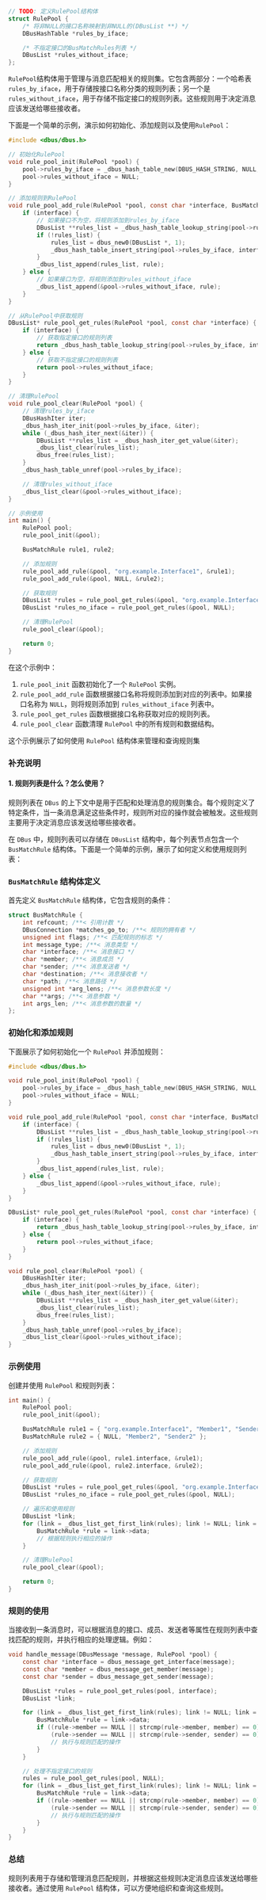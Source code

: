 ```C
// TODO: 定义RulePool结构体
struct RulePool {
    /* 将非NULL的接口名称映射到非NULL的(DBusList **) */
    DBusHashTable *rules_by_iface;

    /* 不指定接口的BusMatchRules列表 */
    DBusList *rules_without_iface;
};
```

`RulePool`结构体用于管理与消息匹配相关的规则集。它包含两部分：一个哈希表`rules_by_iface`，用于存储按接口名称分类的规则列表；另一个是`rules_without_iface`，用于存储不指定接口的规则列表。这些规则用于决定消息应该发送给哪些接收者。

下面是一个简单的示例，演示如何初始化、添加规则以及使用`RulePool`：

```c
#include <dbus/dbus.h>

// 初始化RulePool
void rule_pool_init(RulePool *pool) {
    pool->rules_by_iface = _dbus_hash_table_new(DBUS_HASH_STRING, NULL, NULL);
    pool->rules_without_iface = NULL;
}

// 添加规则到RulePool
void rule_pool_add_rule(RulePool *pool, const char *interface, BusMatchRule *rule) {
    if (interface) {
        // 如果接口不为空，将规则添加到rules_by_iface
        DBusList **rules_list = _dbus_hash_table_lookup_string(pool->rules_by_iface, interface);
        if (!rules_list) {
            rules_list = dbus_new0(DBusList *, 1);
            _dbus_hash_table_insert_string(pool->rules_by_iface, interface, rules_list);
        }
        _dbus_list_append(rules_list, rule);
    } else {
        // 如果接口为空，将规则添加到rules_without_iface
        _dbus_list_append(&pool->rules_without_iface, rule);
    }
}

// 从RulePool中获取规则
DBusList* rule_pool_get_rules(RulePool *pool, const char *interface) {
    if (interface) {
        // 获取指定接口的规则列表
        return _dbus_hash_table_lookup_string(pool->rules_by_iface, interface);
    } else {
        // 获取不指定接口的规则列表
        return pool->rules_without_iface;
    }
}

// 清理RulePool
void rule_pool_clear(RulePool *pool) {
    // 清理rules_by_iface
    DBusHashIter iter;
    _dbus_hash_iter_init(pool->rules_by_iface, &iter);
    while (_dbus_hash_iter_next(&iter)) {
        DBusList **rules_list = _dbus_hash_iter_get_value(&iter);
        _dbus_list_clear(rules_list);
        dbus_free(rules_list);
    }
    _dbus_hash_table_unref(pool->rules_by_iface);

    // 清理rules_without_iface
    _dbus_list_clear(&pool->rules_without_iface);
}

// 示例使用
int main() {
    RulePool pool;
    rule_pool_init(&pool);

    BusMatchRule rule1, rule2;

    // 添加规则
    rule_pool_add_rule(&pool, "org.example.Interface1", &rule1);
    rule_pool_add_rule(&pool, NULL, &rule2);

    // 获取规则
    DBusList *rules = rule_pool_get_rules(&pool, "org.example.Interface1");
    DBusList *rules_no_iface = rule_pool_get_rules(&pool, NULL);

    // 清理RulePool
    rule_pool_clear(&pool);

    return 0;
}
```

在这个示例中：

1. `rule_pool_init` 函数初始化了一个 `RulePool` 实例。
2. `rule_pool_add_rule` 函数根据接口名称将规则添加到对应的列表中。如果接口名称为 `NULL`，则将规则添加到 `rules_without_iface` 列表中。
3. `rule_pool_get_rules` 函数根据接口名称获取对应的规则列表。
4. `rule_pool_clear` 函数清理 `RulePool` 中的所有规则和数据结构。

这个示例展示了如何使用 `RulePool` 结构体来管理和查询规则集

### 补充说明
#### 1. 规则列表是什么？怎么使用？
规则列表在 `DBus` 的上下文中是用于匹配和处理消息的规则集合。每个规则定义了特定条件，当一条消息满足这些条件时，规则所对应的操作就会被触发。这些规则主要用于决定消息应该发送给哪些接收者。

在 `DBus` 中，规则列表可以存储在 `DBusList` 结构中，每个列表节点包含一个 `BusMatchRule` 结构体。下面是一个简单的示例，展示了如何定义和使用规则列表：

### `BusMatchRule` 结构体定义

首先定义 `BusMatchRule` 结构体，它包含规则的条件：

```c
struct BusMatchRule {
    int refcount; /**< 引用计数 */
    DBusConnection *matches_go_to; /**< 规则的拥有者 */
    unsigned int flags; /**< 匹配规则的标志 */
    int message_type; /**< 消息类型 */
    char *interface; /**< 消息接口 */
    char *member; /**< 消息成员 */
    char *sender; /**< 消息发送者 */
    char *destination; /**< 消息接收者 */
    char *path; /**< 消息路径 */
    unsigned int *arg_lens; /**< 消息参数长度 */
    char **args; /**< 消息参数 */
    int args_len; /**< 消息参数的数量 */
};
```

### 初始化和添加规则

下面展示了如何初始化一个 `RulePool` 并添加规则：

```c
#include <dbus/dbus.h>

void rule_pool_init(RulePool *pool) {
    pool->rules_by_iface = _dbus_hash_table_new(DBUS_HASH_STRING, NULL, NULL);
    pool->rules_without_iface = NULL;
}

void rule_pool_add_rule(RulePool *pool, const char *interface, BusMatchRule *rule) {
    if (interface) {
        DBusList **rules_list = _dbus_hash_table_lookup_string(pool->rules_by_iface, interface);
        if (!rules_list) {
            rules_list = dbus_new0(DBusList *, 1);
            _dbus_hash_table_insert_string(pool->rules_by_iface, interface, rules_list);
        }
        _dbus_list_append(rules_list, rule);
    } else {
        _dbus_list_append(&pool->rules_without_iface, rule);
    }
}

DBusList* rule_pool_get_rules(RulePool *pool, const char *interface) {
    if (interface) {
        return _dbus_hash_table_lookup_string(pool->rules_by_iface, interface);
    } else {
        return pool->rules_without_iface;
    }
}

void rule_pool_clear(RulePool *pool) {
    DBusHashIter iter;
    _dbus_hash_iter_init(pool->rules_by_iface, &iter);
    while (_dbus_hash_iter_next(&iter)) {
        DBusList **rules_list = _dbus_hash_iter_get_value(&iter);
        _dbus_list_clear(rules_list);
        dbus_free(rules_list);
    }
    _dbus_hash_table_unref(pool->rules_by_iface);
    _dbus_list_clear(&pool->rules_without_iface);
}
```

### 示例使用

创建并使用 `RulePool` 和规则列表：

```c
int main() {
    RulePool pool;
    rule_pool_init(&pool);

    BusMatchRule rule1 = { "org.example.Interface1", "Member1", "Sender1" };
    BusMatchRule rule2 = { NULL, "Member2", "Sender2" };

    // 添加规则
    rule_pool_add_rule(&pool, rule1.interface, &rule1);
    rule_pool_add_rule(&pool, rule2.interface, &rule2);

    // 获取规则
    DBusList *rules = rule_pool_get_rules(&pool, "org.example.Interface1");
    DBusList *rules_no_iface = rule_pool_get_rules(&pool, NULL);

    // 遍历和使用规则
    DBusList *link;
    for (link = _dbus_list_get_first_link(rules); link != NULL; link = _dbus_list_get_next_link(rules, link)) {
        BusMatchRule *rule = link->data;
        // 根据规则执行相应的操作
    }

    // 清理RulePool
    rule_pool_clear(&pool);

    return 0;
}
```

### 规则的使用

当接收到一条消息时，可以根据消息的接口、成员、发送者等属性在规则列表中查找匹配的规则，并执行相应的处理逻辑。例如：

```c
void handle_message(DBusMessage *message, RulePool *pool) {
    const char *interface = dbus_message_get_interface(message);
    const char *member = dbus_message_get_member(message);
    const char *sender = dbus_message_get_sender(message);

    DBusList *rules = rule_pool_get_rules(pool, interface);
    DBusList *link;

    for (link = _dbus_list_get_first_link(rules); link != NULL; link = _dbus_list_get_next_link(rules, link)) {
        BusMatchRule *rule = link->data;
        if ((rule->member == NULL || strcmp(rule->member, member) == 0) &&
            (rule->sender == NULL || strcmp(rule->sender, sender) == 0)) {
            // 执行与规则匹配的操作
        }
    }

    // 处理不指定接口的规则
    rules = rule_pool_get_rules(pool, NULL);
    for (link = _dbus_list_get_first_link(rules); link != NULL; link = _dbus_list_get_next_link(rules, link)) {
        BusMatchRule *rule = link->data;
        if ((rule->member == NULL || strcmp(rule->member, member) == 0) &&
            (rule->sender == NULL || strcmp(rule->sender, sender) == 0)) {
            // 执行与规则匹配的操作
        }
    }
}
```

### 总结

规则列表用于存储和管理消息匹配规则，并根据这些规则决定消息应该发送给哪些接收者。通过使用 `RulePool` 结构体，可以方便地组织和查询这些规则。